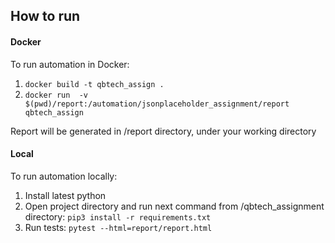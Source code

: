 ## How to run

#### Docker
To run automation in Docker:
1. `docker build -t qbtech_assign . `
2.  `docker run  -v $(pwd)/report:/automation/jsonplaceholder_assignment/report qbtech_assign`

Report will be generated in /report directory, under your working directory

#### Local
To run automation locally:
1. Install latest python
2. Open project directory and run next command from /qbtech_assignment directory:
   `pip3 install -r requirements.txt`
3. Run tests:
    `pytest --html=report/report.html`

